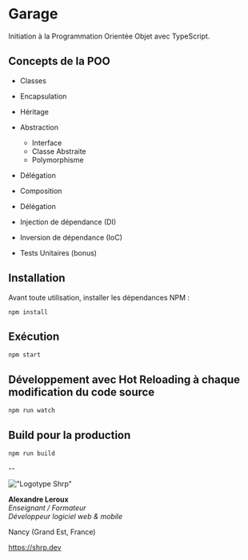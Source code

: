 # Garage

Initiation à la Programmation Orientée Objet avec TypeScript.

## Concepts de la POO

- Classes
- Encapsulation
- Héritage
- Abstraction
  - Interface
  - Classe Abstraite
  - Polymorphisme
- Délégation
- Composition
- Délégation
- Injection de dépendance (DI)
- Inversion de dépendance (IoC)

- Tests Unitaires (bonus)

## Installation

Avant toute utilisation, installer les dépendances NPM :

`npm install`

## Exécution

`npm start`

## Développement avec Hot Reloading à chaque modification du code source

`npm run watch`

## Build pour la production

`npm run build`

--

!["Logotype Shrp"](https://shrp.dev/images/shrp.png)

__Alexandre Leroux__  
_Enseignant / Formateur_  
_Développeur logiciel web & mobile_

Nancy (Grand Est, France)

<https://shrp.dev>
